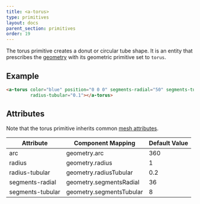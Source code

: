```yaml
---
title: <a-torus>
type: primitives
layout: docs
parent_section: primitives
order: 19
---
```


The torus primitive creates a donut or circular tube shape. It is an entity that prescribes the [geometry](../components/geometry.md) with its geometric primitive set to `torus`.

## Example

```html
<a-torus color="blue" position="0 0 0" segments-radial="50" segments-tubular="200" radius="5"
         radius-tubular="0.1"></a-torus>
```

## Attributes

Note that the torus primitive inherits common [mesh attributes](./mesh-attributes.md).

| Attribute         | Component Mapping        | Default Value |
|-------------------|--------------------------|---------------|
| arc               | geometry.arc             | 360           |
| radius            | geometry.radius          | 1             |
| radius-tubular    | geometry.radiusTubular   | 0.2           |
| segments-radial   | geometry.segmentsRadial  | 36            |
| segments-tubular  | geometry.segmentsTubular | 8             |

